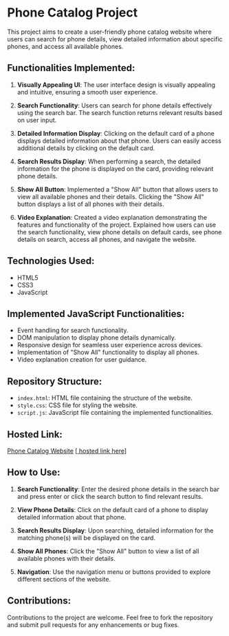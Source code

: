 # Phone Catalog Project

This project aims to create a user-friendly phone catalog website where users can search for phone details, view detailed information about specific phones, and access all available phones.

## Functionalities Implemented:

1. **Visually Appealing UI**: The user interface design is visually appealing and intuitive, ensuring a smooth user experience.

2. **Search Functionality**: Users can search for phone details effectively using the search bar. The search function returns relevant results based on user input.

3. **Detailed Information Display**: Clicking on the default card of a phone displays detailed information about that phone. Users can easily access additional details by clicking on the default card.

4. **Search Results Display**: When performing a search, the detailed information for the phone is displayed on the card, providing relevant phone details.

5. **Show All Button**: Implemented a "Show All" button that allows users to view all available phones and their details. Clicking the "Show All" button displays a list of all phones with their details.

6. **Video Explanation**: Created a video explanation demonstrating the features and functionality of the project. Explained how users can use the search functionality, view phone details on default cards, see phone details on search, access all phones, and navigate the website.

## Technologies Used:

- HTML5
- CSS3
- JavaScript

## Implemented JavaScript Functionalities:

- Event handling for search functionality.
- DOM manipulation to display phone details dynamically.
- Responsive design for seamless user experience across devices.
- Implementation of "Show All" functionality to display all phones.
- Video explanation creation for user guidance.

## Repository Structure:

- `index.html`: HTML file containing the structure of the website.
- `style.css`: CSS file for styling the website.
- `script.js`: JavaScript file containing the implemented functionalities.

## Hosted Link:

[Phone Catalog Website](#) [[ hosted link here](https://saggyintoit.github.io/JavaScriptProjects/WeekTest4/index.html)]

## How to Use:

1. **Search Functionality**: Enter the desired phone details in the search bar and press enter or click the search button to find relevant results.

2. **View Phone Details**: Click on the default card of a phone to display detailed information about that phone.

3. **Search Results Display**: Upon searching, detailed information for the matching phone(s) will be displayed on the card.

4. **Show All Phones**: Click the "Show All" button to view a list of all available phones with their details.

5. **Navigation**: Use the navigation menu or buttons provided to explore different sections of the website.

## Contributions:

Contributions to the project are welcome. Feel free to fork the repository and submit pull requests for any enhancements or bug fixes.


